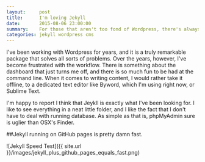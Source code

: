 ```yaml
---
layout:     post
title:      I'm loving Jekyll
date:       2015-08-06 23:00:00
summary:    For those that aren't too fond of Wordpress, there's always Jekyll.
categories: jekyll wordpress cms
---
```


I've been working with Wordpress for years, and it is a truly remarkable package that solves all sorts of problems. Over the years, however, I've become frustrated with the workflow.  There is something  about the dashboard that just turns me off, and there is so much fun to be had at the command line. When it comes to writing content, I would rather take it offline, to a dedicated text editor like Byword, which I'm using right now, or Sublime Text. 

I'm happy to report I think that Jeykll is exactly what I've been looking for. I like to see everything in a neat little folder, and I like the fact that I don't have to deal with running database. As simple as that is, phpMyAdmin sure is uglier than OSX's Finder.   

##Jekyll running on GitHub pages is pretty damn fast. 

![Jekyll Speed Test]({{ site.url }}/images/jekyll_plus_github_pages_equals_fast.png)